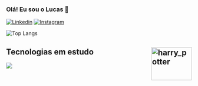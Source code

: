 ### Olá! Eu sou o Lucas 🍛

[![Linkedin](https://img.shields.io/badge/LinkedIn-0077B5?style=for-the-badge&logo=linkedin&logoColor=white)](https://www.linkedin.com/in/lucas-ruan-fidelis/)
[![Instagram](https://img.shields.io/badge/Instagram-E4405F?style=for-the-badge&logo=instagram&logoColor=white)](https://www.instagram.com/lucasruan.ff/)

![Top Langs](https://github-readme-stats.vercel.app/api/top-langs/?username=Fiddelis&layout=compact&theme=dracula)

## Tecnologias em estudo <img align="right" alt="harry_potter" height="90" width="110" src="https://media.tenor.com/iBmiORqOPXoAAAAM/harry-potter-daniel-radcliffe.gif" />

<p align="left">
  <a href="https://skillicons.dev">
    <img src="https://skillicons.dev/icons?i=cpp,java,python" />
  </a>
</p>

